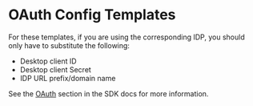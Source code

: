 # OAuth Config Templates

For these templates, if you are using the corresponding IDP, you should only have to substitute the following:
- Desktop client ID
- Desktop client Secret
- IDP URL prefix/domain name

See the [OAuth](https://tableau.github.io/connector-plugin-sdk/docs/oauth) section in the SDK docs for more information.